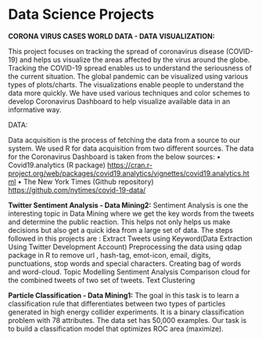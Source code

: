 # Data Science Projects


**CORONA VIRUS CASES WORLD DATA - DATA VISUALIZATION:**

This project focuses on tracking the spread of coronavirus disease (COVID-19) and helps us visualize the areas affected by the virus around the globe. Tracking the COVID-19 spread enables us to understand the seriousness of the current situation. The global pandemic can be visualized using various types of plots/charts. The visualizations enable people to understand the data more quickly. We have used various techniques and color schemes to develop Coronavirus Dashboard to help visualize available data in an informative way.

DATA:

Data acquisition is the process of fetching the data from a source to our system. We used R for data acquisition from two different sources. The data for the Coronavirus Dashboard is taken from the below sources:
•	Covid19.analytics (R package)
https://cran.r-project.org/web/packages/covid19.analytics/vignettes/covid19.analytics.html
•	The New York Times (Github repository)
https://github.com/nytimes/covid-19-data/

**Twitter Sentiment Analysis - Data Mining2:**
Sentiment Analysis is one the interesting topic in Data Mining where we get the key words from the tweets and determine the public reaction. This helps not only helps us make decisions but also get a quick idea from a large set of data.
The steps followed in this projects are :
Extract Tweets using Keyword(Data Extraction Using Twitter Development Account)
Preprocessing the data using qdap package in R to remove url , hash-tag, emot-icon, email, digits, punctuations, stop words and special characters.
Creating bag of words and word-cloud.
Topic Modelling
Sentiment Analysis
Comparison cloud for the combined tweets of two set of tweets.
Text Clustering

**Particle Classification - Data Mining1:**
The goal in this task is to learn a classification rule that differentiates between two types of particles generated in high energy collider experiments. It is a binary classification problem with 78 attributes. The data set has 50,000 examples. Our task is to build a classification model that optimizes ROC area (maximize).
